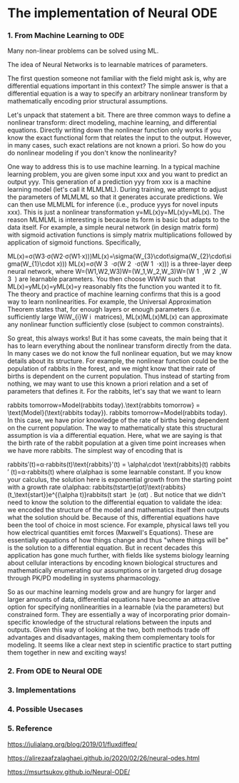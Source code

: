 # The implementation of Neural ODE

### 1. From Machine Learning to ODE

Many non-linear problems can be solved using ML. 

The idea of Neural Networks is to learnable matrices of parameters.

The first question someone not familiar with the field might ask is, why are differential equations important in this context? The simple answer is that a differential equation is a way to specify an arbitrary nonlinear transform by mathematically encoding prior structural assumptions.

Let's unpack that statement a bit. There are three common ways to define a nonlinear transform: direct modeling, machine learning, and differential equations. Directly writing down the nonlinear function only works if you know the exact functional form that relates the input to the output. However, in many cases, such exact relations are not known a priori. So how do you do nonlinear modeling if you don't know the nonlinearity?

One way to address this is to use machine learning. In a typical machine learning problem, you are given some input xxx and you want to predict an output yyy. This generation of a prediction yyy from xxx is a machine learning model (let's call it MLMLML). During training, we attempt to adjust the parameters of MLMLML so that it generates accurate predictions. We can then use MLMLML for inference (i.e., produce yyys for novel inputs xxx). This is just a nonlinear transformation y=ML(x)y=ML(x)y=ML(x). The reason MLMLML is interesting is because its form is basic but adapts to the data itself. For example, a simple neural network (in design matrix form) with sigmoid activation functions is simply matrix multiplications followed by application of sigmoid functions. Specifically,

ML(x)=σ(W3⋅σ(W2⋅σ(W1⋅x)))ML(x)=\sigma(W_{3}\cdot\sigma(W_{2}\cdot\sigma(W_{1}\cdot x)))
ML(x)=σ(W 
3
​
 ⋅σ(W 
2
​
 ⋅σ(W 
1
​
 ⋅x)))
is a three-layer deep neural network, where W=(W1,W2,W3)W=(W_1,W_2,W_3)W=(W 
1
​
 ,W 
2
​
 ,W 
3
​
 ) are learnable parameters. You then choose WWW such that ML(x)=yML(x)=yML(x)=y reasonably fits the function you wanted it to fit. The theory and practice of machine learning confirms that this is a good way to learn nonlinearities. For example, the Universal Approximation Theorem states that, for enough layers or enough parameters (i.e. sufficiently large WiW_{i}W 
i
​
  matrices), ML(x)ML(x)ML(x) can approximate any nonlinear function sufficiently close (subject to common constraints).

So great, this always works! But it has some caveats, the main being that it has to learn everything about the nonlinear transform directly from the data. In many cases we do not know the full nonlinear equation, but we may know details about its structure. For example, the nonlinear function could be the population of rabbits in the forest, and we might know that their rate of births is dependent on the current population. Thus instead of starting from nothing, we may want to use this known a priori relation and a set of parameters that defines it. For the rabbits, let's say that we want to learn

rabbits tomorrow=Model(rabbits today).\text{rabbits tomorrow} = \text{Model}(\text{rabbits today}).
rabbits tomorrow=Model(rabbits today).
In this case, we have prior knowledge of the rate of births being dependent on the current population. The way to mathematically state this structural assumption is via a differential equation. Here, what we are saying is that the birth rate of the rabbit population at a given time point increases when we have more rabbits. The simplest way of encoding that is

rabbits′(t)=α⋅rabbits(t)\text{rabbits}'(t) = \alpha\cdot \text{rabbits}(t)
rabbits 
′
 (t)=α⋅rabbits(t)
where α\alphaα is some learnable constant. If you know your calculus, the solution here is exponential growth from the starting point with a growth rate α\alphaα: rabbits(tstart)e(αt)\text{rabbits}(t_\text{start})e^{(\alpha t)}rabbits(t 
start
​
 )e 
(αt)
 . But notice that we didn't need to know the solution to the differential equation to validate the idea: we encoded the structure of the model and mathematics itself then outputs what the solution should be. Because of this, differential equations have been the tool of choice in most science. For example, physical laws tell you how electrical quantities emit forces (Maxwell's Equations). These are essentially equations of how things change and thus "where things will be" is the solution to a differential equation. But in recent decades this application has gone much further, with fields like systems biology learning about cellular interactions by encoding known biological structures and mathematically enumerating our assumptions or in targeted drug dosage through PK/PD modelling in systems pharmacology.

So as our machine learning models grow and are hungry for larger and larger amounts of data, differential equations have become an attractive option for specifying nonlinearities in a learnable (via the parameters) but constrained form. They are essentially a way of incorporating prior domain-specific knowledge of the structural relations between the inputs and outputs. Given this way of looking at the two, both methods trade off advantages and disadvantages, making them complementary tools for modeling. It seems like a clear next step in scientific practice to start putting them together in new and exciting ways!

### 2. From ODE to Neural ODE

### 3. Implementations

### 4. Possible Usecases


### 5. Reference
https://julialang.org/blog/2019/01/fluxdiffeq/

https://alirezaafzalaghaei.github.io/2020/02/26/neural-odes.html

https://msurtsukov.github.io/Neural-ODE/
